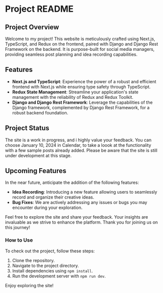 # Project README

## Project Overview
Welcome to my project! This website is meticulously crafted using Next.js, TypeScript, and Redux on the frontend, paired with Django and Django Rest Framework on the backend. It is purpose-built for social media managers, providing seamless post planning and idea recording capabilities.

## Features
- **Next.js and TypeScript**: Experience the power of a robust and efficient frontend with Next.js while ensuring type safety through TypeScript.
- **Redux State Management**: Streamline your application's state management with the reliability of Redux and Redux Toolkit.
- **Django and Django Rest Framework**: Leverage the capabilities of the Django framework, complemented by Django Rest Framework, for a robust backend foundation.

## Project Status
The site is a work in progress, and i highly value your feedback. You can choose January 10, 2024 in Calendar, to take a loook at the functionality with a few sample posts already added. Please be aware that the site is still under development at this stage.

## Upcoming Features
In the near future, anticipate the addition of the following features:
- **Idea Recording**: Introducing a new feature allowing users to seamlessly record and organize their creative ideas.
- **Bug Fixes**: We are actively addressing any issues or bugs you may encounter during your exploration.

Feel free to explore the site and share your feedback. Your insights are invaluable as we strive to enhance the platform. Thank you for joining us on this journey!

### How to Use
To check out the project, follow these steps:

1. Clone the repository.
2. Navigate to the project directory.
3. Install dependencies using `npm install`.
4. Run the development server with `npm run dev`.

Enjoy exploring the site!
